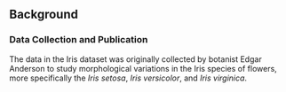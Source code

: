 ## Background

### Data Collection and Publication

The data in the Iris dataset was originally collected by botanist Edgar Anderson to study morphological variations in the Iris species of flowers, more specifically the _Iris setosa_, _Iris versicolor_, and _Iris virginica_. 